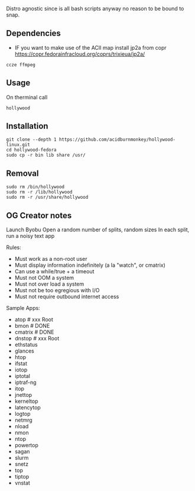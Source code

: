 Distro agnostic since is all bash scripts anyway no reason to be
bound to snap.

## Dependencies
- IF you want to make use of the ACII map install jp2a from copr https://copr.fedorainfracloud.org/coprs/trixieua/jp2a/ 
```
ccze ffmpeg
```


## Usage
On therminal call
```
hollywood
```

## Installation
```
git clone --depth 1 https://github.com/acidburnmonkey/hollywood-linux.git
cd hollywood-fedora
sudo cp -r bin lib share /usr/
```
## Removal
```
sudo rm /bin/hollywood
sudo rm -r /lib/hollywood
sudo rm -r /usr/share/hollywood
```

## OG Creator notes
Launch Byobu
Open a random number of splits, random sizes
In each split, run a noisy text app

Rules:
- Must work as a non-root user
- Must display information indefinitely (a la "watch", or cmatrix)
- Can use a while/true + a timeout
- Must not OOM a system
- Must not over load a system
- Must not be too egregious with I/O
- Must not require outbound internet access

Sample Apps:
- atop		# xxx Root
- bmon		# DONE
- cmatrix	# DONE
- dnstop	# xxx Root
- ethstatus
- glances
- htop
- ifstat
- iotop
- iptotal
- iptraf-ng
- itop
- jnettop
- kerneltop
- latencytop
- logtop
- netmrg
- nload
- nmon
- ntop
- powertop
- sagan
- slurm
- snetz
- top
- tiptop
- vnstat
